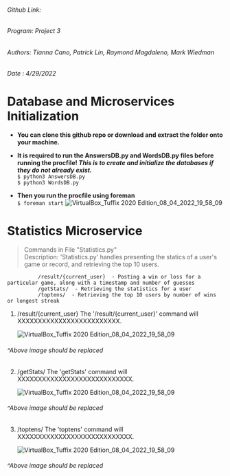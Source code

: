 ###### Github Link: 
###### Program: Project 3
###### Authors: Tianna Cano, Patrick Lin, Raymond Magdaleno, Mark Wiedman
###### Date   : 4/29/2022 
 
  # Database and Microservices Initialization
- **You can clone this github repo or download and extract the folder onto your machine.**

- **It is required to run the AnswersDB.py and WordsDB.py files before running the procfile! _This is to create and initialize the databases if they do not already exist._**
<br> `$ python3 AnswersDB.py`
<br> `$ python3 WordsDB.py`

- **Then you run the procfile using foreman**
<br> `$ foreman start`
![VirtualBox_Tuffix 2020 Edition_08_04_2022_19_58_09](https://user-images.githubusercontent.com/39601543/162554364-03d65d09-02ec-4de7-83a5-5adcbb0efc2d.png)

# Statistics Microservice
> Commands in File "Statistics.py"<br>
> Description: 'Statistics.py' handles presenting the statics of a user's game or record, and retrieving the top 10 users.
              
              /result/{current_user}  - Posting a win or loss for a particular game, along with a timestamp and number of guesses
              /getStats/  - Retrieving the statistics for a user
              /toptens/  - Retrieving the top 10 users by number of wins or longest streak

1. /result/{current_user}
      The '/result/{current_user}' command will XXXXXXXXXXXXXXXXXXXXXXXXX.
   
   ![VirtualBox_Tuffix 2020 Edition_08_04_2022_19_58_09](https://user-images.githubusercontent.com/39601543/162554364-03d65d09-02ec-4de7-83a5-5adcbb0efc2d.png)
###### ^Above image should be replaced 

2. /getStats/
      The 'getStats' command will XXXXXXXXXXXXXXXXXXXXXXXXXXXX.
   
   ![VirtualBox_Tuffix 2020 Edition_08_04_2022_19_58_09](https://user-images.githubusercontent.com/39601543/162554364-03d65d09-02ec-4de7-83a5-5adcbb0efc2d.png)
###### ^Above image should be replaced 

3. /toptens/
      The 'toptens' command will XXXXXXXXXXXXXXXXXXXXXXXXXXXX.
   
   ![VirtualBox_Tuffix 2020 Edition_08_04_2022_19_58_09](https://user-images.githubusercontent.com/39601543/162554364-03d65d09-02ec-4de7-83a5-5adcbb0efc2d.png)
###### ^Above image should be replaced 
   
